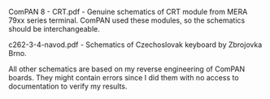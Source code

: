 ComPAN 8 - CRT.pdf - Genuine schematics of CRT module from MERA 79xx series terminal. ComPAN used these modules, so the schematics should be interchangeable.

c262-3-4-navod.pdf - Schematics of Czechoslovak keyboard by Zbrojovka Brno.

All other schematics are based on my reverse engineering of ComPAN boards. They might contain errors since I did them with no access to documentation to verify my results.
